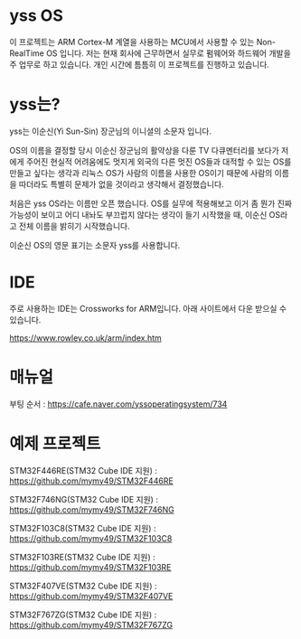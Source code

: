 # yss OS
이 프로젝트는 ARM Cortex-M 계열을 사용하는 MCU에서 사용할 수 있는 Non-RealTime OS 입니다. 저는 현재 회사에 근무하면서 실무로 펌웨어와 하드웨어 개발을 주 업무로 하고 있습니다. 개인 시간에 틈틈히 이 프로젝트를 진행하고 있습니다.

# yss는?
yss는 이순신(Yi Sun-Sin) 장군님의 이니셜의 소문자 입니다. 

OS의 이름을 결정할 당시 이순신 장군님의 활약상을 다룬 TV 다큐멘터리를 보다가 저에게 주어진 현실적 어려움에도
멋지게 외국의 다른 멋진 OS들과 대적할 수 있는 OS를 만들고 싶다는 생각과 리눅스 OS가 사람의 이름을 사용한 OS이기 때문에
사람의 이름을 따더라도 특별히 문제가 없을 것이라고 생각해서 결정했습니다.

처음은 yss OS라는 이름만 오픈 했습니다. OS를 실무에 적용해보고 이거 좀 뭔가 진짜 가능성이 보이고 어디 내놔도 부끄럽지 않다는
생각이 들기 시작했을 때, 이순신 OS라고 전체 이름을 밝히기 시작했습니다.

이순신 OS의 영문 표기는 소문자 yss를 사용합니다.

# IDE
주로 사용하는 IDE는 Crossworks for ARM입니다. 아래 사이트에서 다운 받으실 수 있습니다.

https://www.rowley.co.uk/arm/index.htm

# 매뉴얼

부팅 순서 : https://cafe.naver.com/yssoperatingsystem/734

# 예제 프로젝트

STM32F446RE(STM32 Cube IDE 지원) : https://github.com/mymy49/STM32F446RE

STM32F746NG(STM32 Cube IDE 지원) : https://github.com/mymy49/STM32F746NG

STM32F103C8(STM32 Cube IDE 지원) : https://github.com/mymy49/STM32F103C8

STM32F103RE(STM32 Cube IDE 지원) : https://github.com/mymy49/STM32F103RE

STM32F407VE(STM32 Cube IDE 지원) : https://github.com/mymy49/STM32F407VE

STM32F767ZG(STM32 Cube IDE 지원) : https://github.com/mymy49/STM32F767ZG

